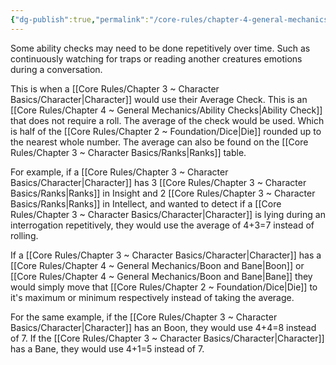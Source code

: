 ```yaml
---
{"dg-publish":true,"permalink":"/core-rules/chapter-4-general-mechanics/average-checks/"}
---
```


Some ability checks may need to be done repetitively over time. Such as continuously watching for traps or reading another creatures emotions during a conversation.

This is when a [[Core Rules/Chapter 3 ~ Character Basics/Character\|Character]] would use their Average Check. This is an [[Core Rules/Chapter 4 ~ General Mechanics/Ability Checks\|Ability Check]] that does not require a roll. The average of the check would be used. Which is half of the [[Core Rules/Chapter 2 ~ Foundation/Dice\|Die]] rounded up to the nearest whole number. The average can also be found on the [[Core Rules/Chapter 3 ~ Character Basics/Ranks\|Ranks]] table.

For example, if a [[Core Rules/Chapter 3 ~ Character Basics/Character\|Character]] has 3 [[Core Rules/Chapter 3 ~ Character Basics/Ranks\|Ranks]] in Insight and 2 [[Core Rules/Chapter 3 ~ Character Basics/Ranks\|Ranks]] in Intellect, and wanted to detect if a [[Core Rules/Chapter 3 ~ Character Basics/Character\|Character]] is lying during an interrogation repetitively, they would use the average of 4+3=7 instead of rolling.

If a [[Core Rules/Chapter 3 ~ Character Basics/Character\|Character]] has a [[Core Rules/Chapter 4 ~ General Mechanics/Boon and Bane\|Boon]] or [[Core Rules/Chapter 4 ~ General Mechanics/Boon and Bane\|Bane]] they would simply move that [[Core Rules/Chapter 2 ~ Foundation/Dice\|Die]] to it's maximum or minimum respectively instead of taking the average.

For the same example, if the [[Core Rules/Chapter 3 ~ Character Basics/Character\|Character]] has an Boon, they would use 4+4=8 instead of 7. If the [[Core Rules/Chapter 3 ~ Character Basics/Character\|Character]] has a Bane, they would use 4+1=5 instead of 7.